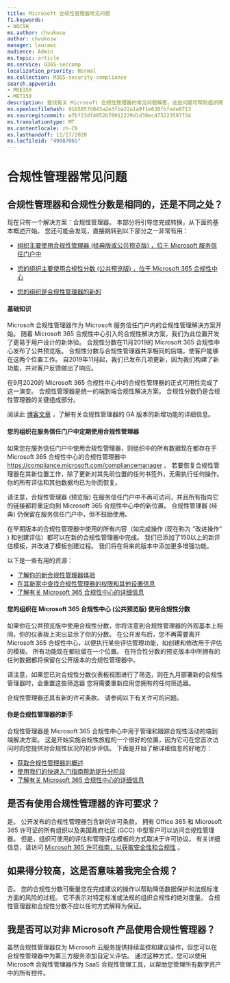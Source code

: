 ```yaml
---
title: Microsoft 合规性管理器常见问题
f1.keywords:
- NOCSH
ms.author: chvukosw
author: chvukosw
manager: laurawi
audience: Admin
ms.topic: article
ms.service: O365-seccomp
localization_priority: Normal
ms.collection: M365-security-compliance
search.appverid:
- MOE150
- MET150
description: 查找有关 Microsoft 合规性管理器的常见问题解答，这些问题可帮助组织简化和自动化风险评估。
ms.openlocfilehash: 91b5957d843a2e3fba22a1a9f1e630fbfede8713
ms.sourcegitcommit: e7bf23df4852b78912229d1d38ec475223597f34
ms.translationtype: MT
ms.contentlocale: zh-CN
ms.lasthandoff: 11/17/2020
ms.locfileid: "49087065"
---
```

# <a name="compliance-manager-frequently-asked-questions"></a>合规性管理器常见问题

## <a name="is-compliance-manager-and-compliance-score-the-same-thing-or-are-they-different"></a>合规性管理器和合规性分数是相同的，还是不同之处？

现在只有一个解决方案：合规性管理器。 本部分将引导您完成转换，从下面的基本概述开始。 您还可能会发现，直接跳转到以下部分之一非常有用：

- [组织主要使用合规性管理器 (经典版或公共预览版) ，位于 Microsoft 服务信任门户中](#your-organization-regularly-used-compliance-manager-in-the-service-trust-portal)

- [您的组织主要使用合规性分数 (公共预览版) ，位于 Microsoft 365 合规性中心](#your-organization-used-compliance-score-public-preview-in-the-microsoft-365-compliance-center)

- [您的组织是合规性管理器的新的](#youre-new-to-compliance-manager
)
#### <a name="the-basics"></a>基础知识

Microsoft 合规性管理器作为 Microsoft 服务信任门户内的合规性管理解决方案开始。  随着 Microsoft 365 合规性中心引入的合规性解决方案，我们为此位置开发了更易于用户设计的新体验。 合规性分数在11月2019的 Microsoft 365 合规性中心发布了公共预览版。 合规性分数与合规性管理器共享相同的后端，使客户能够在这两个位置工作。 自2019年11月起，我们已发布几项更新，因为我们构建了新功能，并对客户反馈做出了响应。

在9月2020的 Microsoft 365 合规性中心中的合规性管理器的正式可用性完成了这一演变。 合规性管理器是统一的端到端合规性解决方案。 合规性分数仍是合规性管理器的关键组成部分。

阅读此 [博客文章](https://aka.ms/compliancemanager/GAblog) ，了解有关合规性管理器的 GA 版本的新增功能的详细信息。

#### <a name="your-organization-regularly-used-compliance-manager-in-the-service-trust-portal"></a>您的组织在服务信任门户中定期使用合规性管理器

如果您在服务信任门户中使用合规性管理器，则组织中的所有数据现在都存在于 Microsoft 365 合规性中心的合规性管理器中 https://compliance.microsoft.com/compliancemanager 。 若要恢复合规性管理器在其新位置工作，除了更新对其先前位置的任何书签外，无需执行任何操作。 你的所有评估和其他数据均已为你而恢复。

请注意，合规性管理器 (预览版) 在服务信任门户中不再可访问，并且所有指向它的链接都将重定向到 Microsoft 365 合规性中心中的新位置。 合规性管理器 (经典) 仍保留在服务信任门户中，但不鼓励使用。

在早期版本的合规性管理器中使用的所有内容（如完成操作 (现在称为 "改进操作" ) 和创建评估）都可以在新的合规性管理器中完成。 我们已添加了150以上的新评估模板，并改进了模板创建过程。 我们将在将来的版本中添加更多增强功能。

以下是一些有用的资源：

- [了解你的新合规性管理器体验](compliance-manager-setup.md#understand-the-compliance-manager-dashboard)
- [在其新家中查找合规性管理器的权限和其他设置信息](compliance-manager-setup.md#who-can-access-compliance-manager)
- [了解有关 Microsoft 365 合规性中心的详细信息](microsoft-365-compliance-center.md)

#### <a name="your-organization-used-compliance-score-public-preview-in-the-microsoft-365-compliance-center"></a>您的组织在 Microsoft 365 合规性中心 (公共预览版) 使用合规性分数

如果你在公共预览版中使用合规性分数，你将注意到合规性管理器的外观基本上相同，你的仪表板上突出显示了你的分数。 在公开发布后，您不再需要离开 Microsoft 365 合规性中心，以便执行某些评估管理功能，如创建和修改用于评估的模板。 所有功能现在都驻留在一个位置。 在符合性分数的预览版本中所拥有的任何数据都将保留在公开版本的合规性管理器中。

请注意，如果您已对合规性分数仪表板视图进行了筛选，则在九月部署新的合规性管理器时，会重置这些筛选器 您将需要重新应用您拥有的任何筛选器。

合规性管理器还具有新的许可条款。 请参阅以下有关许可的问题。

#### <a name="youre-new-to-compliance-manager"></a>你是合规性管理器的新手

合规性管理器是 Microsoft 365 合规性中心中用于管理和跟踪合规性活动的端到端解决方案。 这是开始实施合规性旅程的一个很好的位置，因为它可在您首次访问时向您提供对合规性状况的初步评估。 下面是开始了解详细信息的好地方：

- [获取合规性管理器的概述](compliance-manager.md)
- [使用我们的快速入门指南帮助提升分阶段](compliance-manager-quickstart.md)
- [了解有关 Microsoft 365 合规性中心的详细信息](microsoft-365-compliance-center.md)

## <a name="are-there-licensing-requirements-for-using-compliance-manager"></a>是否有使用合规性管理器的许可要求？

是。 公开发布的合规性管理器包含新的许可条款。 拥有 Office 365 和 Microsoft 365 许可证的所有组织以及美国政府社区 (GCC) 中型客户可以访问合规性管理器。 但是，组织可使用的评估和管理评估模板的方式取决于许可协议。 有关详细信息，请访问 [Microsoft 365 许可指南，以获取安全性和合规性](https://go.microsoft.com/fwlink/?linkid=2132371) 。

## <a name="if-i-have-a-high-score-does-it-mean-im-fully-compliant"></a>如果得分较高，这是否意味着我完全合规？

否。 您的合规性分数可衡量您在完成建议的操作以帮助降低数据保护和法规标准方面的风险的过程。 它不表示对特定标准或法规的组织合规性的绝对度量。 合规性管理器和合规性分数不应以任何方式解释为保证。

## <a name="can-i-use-compliance-manager-for-non-microsoft-products"></a>我是否可以对非 Microsoft 产品使用合规性管理器？

虽然合规性管理器仅为 Microsoft 云服务提供持续监控和建议操作，但您可以在合规性管理器中为第三方服务添加自定义评估。 通过这种方式，您可以使用 Microsoft 合规性管理器作为 SaaS 合规性管理工具，以帮助您管理所有数字资产中的所有控件。